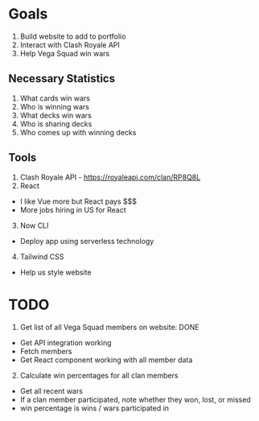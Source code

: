 # Goals

1. Build website to add to portfolio
2. Interact with Clash Royale API
3. Help Vega Squad win wars

## Necessary Statistics

1. What cards win wars
2. Who is winning wars
3. What decks win wars
4. Who is sharing decks
5. Who comes up with winning decks

## Tools

1. Clash Royale API - https://royaleapi.com/clan/RP8Q8L
2. React
  - I like Vue more but React pays $$$
  - More jobs hiring in US for React
3. Now CLI
  - Deploy app using serverless technology
4. Tailwind CSS
  - Help us style website

# TODO

1. Get list of all Vega Squad members on website: DONE
  - Get API integration working
  - Fetch members
  - Get React component working with all member data
2. Calculate win percentages for all clan members
  - Get all recent wars
  - If a clan member participated, note whether they won, lost, or missed
  - win percentage is wins / wars participated in

